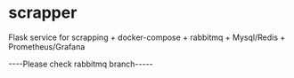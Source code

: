 # scrapper
Flask service for scrapping + docker-compose + rabbitmq + Mysql/Redis + Prometheus/Grafana


----Please check rabbitmq branch----- 

